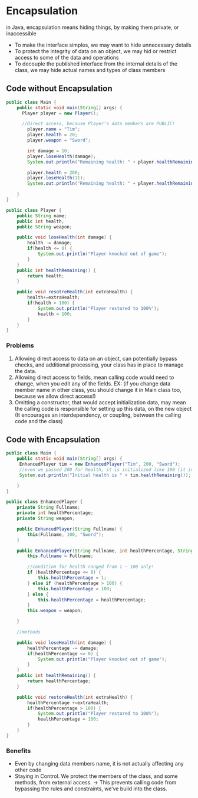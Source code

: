 # Encapsulation 

in Java, encapsulation means hiding things, by making them private, or inaccessible 

- To make the interface simples, we may want to hide unnecessary details
- To protect the integrity of data on an object, we may hid or restrict access to some of the data and operations
- To decouple the published interface from the internal details of the class, we may hide actual names and types of class members

## Code without Encapsulation

```java
public class Main {
    public static void main(String[] args) {
      Player player = new Player();

      //Direct access, because Player's data members are PUBLIC!
        player.name = "Tim";
        player.health = 20;
        player.weapon = "Sword";

        int damage = 10;
        player.loseHealth(damage);
        System.out.println("Remaining health: " + player.healthRemaining());

        player.health = 200;
        player.loseHealth(11);
        System.out.println("Remaining health: " + player.healthRemaining());

    }
}
```

```java
public class Player {
    public String name;
    public int health;
    public String weapon;

    public void loseHealth(int damage) {
        health -= damage;
        if(health <= 0) {
            System.out.println("Player knocked out of game");
        }
    }
    public int healthRemaining() {
        return health;
    }

    public void resotreHealth(int extraHealth) {
        health+=extraHealth;
        if(health > 100) {
            System.out.println("Player restored to 100%");
            health = 100;
        }
    }
}
```

### Problems

1. Allowing direct access to data on an object, can potentially bypass checks, and additional processing, your class has in place to manage the data.
2. Allowing direct access to fields, mean calling code would need to change, when you edit any of the fields. EX: (if you change data member name in other class, you should change it in Main class too, because we allow direct access!)
3. Omitting a constructor, that would accept initialization data, may mean the calling code is responsible for setting up this data, on the new object (It encourages an interdependency, or coupling, between the calling code and the class)

## Code with Encapsulation

```java
public class Main {
    public static void main(String[] args) {
     EnhancedPlayer tim = new EnhancedPlayer("Tim", 200, "Sword");
     //even we passed 200 for health, it is initialized like 100 (it is more control)
     System.out.println("Initial health is " + tim.healthRemaining());

    }
}
```

```java
public class EnhancedPlayer {
    private String Fullname;
    private int healthPercentage;
    private String weapon;

    public EnhancedPlayer(String Fullname) {
        this(Fullname, 100, "Sword");
    }

    public EnhancedPlayer(String Fullname, int healthPercentage, String weapon) {
        this.Fullname = Fullname;

        //condition for health ranged from 1 ~ 100 only!
        if (healthPercentage <= 0) {
            this.healthPercentage = 1;
        } else if (healthPercentage > 100) {
            this.healthPercentage = 100;
        } else {
            this.healthPercentage = healthPercentage;
        }
        this.weapon = weapon;

    }

    //methods

    public void loseHealth(int damage) {
        healthPercentage -= damage;
        if(healthPercentage <= 0) {
            System.out.println("Player knocked out of game");
        }
    }
    public int healthRemaining() {
        return healthPercentage;
    }

    public void restoreHealth(int extraHealth) {
        healthPercentage +=extraHealth;
        if(healthPercentage > 100) {
            System.out.println("Player restored to 100%");
            healthPercentage = 100;
        }
    }
}
```

### Benefits

- Even by changing data members name, it is not actually affecting any other code
- Staying in Control. We protect the members of the class, and some methods, from external access. → This prevents calling code from bypassing the rules and constraints, we’ve build into the class.
